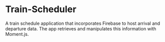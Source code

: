 # Train-Scheduler

A train schedule application that incorporates Firebase to host arrival and departure data. The app retrieves and manipulates this information with Moment.js. 
